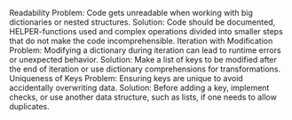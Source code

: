 Readability
Problem: Code gets unreadable when working with big dictionaries or nested structures.
Solution: Code should be documented, HELPER-functions used and complex operations divided into smaller steps that do not make the code incomprehensible.
Iteration with Modification
Problem: Modifying a dictionary during iteration can lead to runtime errors or unexpected behavior.
Solution: Make a list of keys to be modified after the end of iteration or use dictionary comprehensions for transformations.
Uniqueness of Keys
Problem: Ensuring keys are unique to avoid accidentally overwriting data.
Solution: Before adding a key, implement checks, or use another data structure, such as lists, if one needs to allow duplicates.
